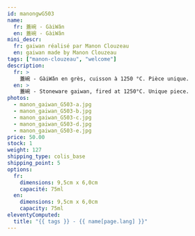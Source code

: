 ```yaml
---
id: manongwG503
name:
  fr: 蓋碗 - GàiWǎn
  en: 蓋碗 - GàiWǎn
mini_descr:
  fr: gaiwan réalisé par Manon Clouzeau
  en: gaiwan made by Manon Clouzeau
tags: ["manon-clouzeau", "welcome"]
description:
  fr: >
    蓋碗 - GàiWǎn en grès, cuisson à 1250 °C. Pièce unique.
  en: >
    蓋碗 - Stoneware gaiwan, fired at 1250°C. Unique piece.
photos:
  - manon_gaiwan_G503-a.jpg
  - manon_gaiwan_G503-b.jpg
  - manon_gaiwan_G503-c.jpg
  - manon_gaiwan_G503-d.jpg
  - manon_gaiwan_G503-e.jpg
price: 50.00
stock: 1
weight: 127
shipping_type: colis_base
shipping_point: 5
options:
  fr:
    dimensions: 9,5cm x 6,0cm
    capacité: 75ml
  en:
    dimensions: 9,5cm x 6,0cm
    capacity: 75ml
eleventyComputed:
  title: "{{ tags }} - {{ name[page.lang] }}"
---
```

